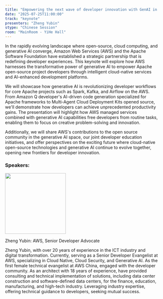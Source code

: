 ```yaml
---
title: "Empowering the next wave of developer innovation with GenAI in the open source ecosystem"
date: "2025-07-25T11:00:00"
track: "keynote"
presenters: "Zheng Yubin"
stype: "Chinese Session"
room: "MainRoom - YiHe Hall"
---
```


In the rapidly evolving landscape where open-source, cloud computing, and generative AI converge, Amazon Web Services (AWS) and the Apache Software Foundation have established a strategic partnership that is redefining developer experiences. This keynote will explore how AWS harnesses the transformative power of generative AI to empower Apache open-source project developers through intelligent cloud-native services and AI-enhanced development platforms.

We will showcase how generative AI is revolutionizing developer workflows for core Apache projects such as Spark, Kafka, and Airflow on the AWS. From Amazon Q developer's AI-driven code generation specialized for Apache frameworks to Multi-Agent Cloud Deployment Kits opened source, we'll demonstrate how developers can achieve unprecedented productivity gains. The presentation will highlight how AWS managed services combined with generative AI capabilities free developers from routine tasks, enabling them to focus on creative problem-solving and innovation.

Additionally, we will share AWS's contributions to the open source community in the generative AI space, our joint developer education initiatives, and offer perspectives on the exciting future where cloud-native open-source technologies and generative AI continue to evolve together, opening new frontiers for developer innovation.

### Speakers:


<img src="https://sessionize.com/image/d083-400o400o1-NRhovQ5kirXqQarnRfdh6F.jpg" width="200" /><br/>

Zheng Yubin: AWS, Senior Developer Advocate

Zheng Yubin, with over 20 years of experience in the ICT industry and digital transformation. Currently, serving as a Senior Developer Evangelist at AWS, specializing in Cloud Native, Cloud Security, and Generative AI. As the first female technical evangelist at AWS China, engaged with the developer community. As an architect with 18 years of experience, have provided consulting and technical implementation of solutions, including data center construction and software-defined data centers, for the finance, education, manufacturing, and high-tech industry. Leveraging industry expertise, offering technical guidance to developers, seeking mutual success.